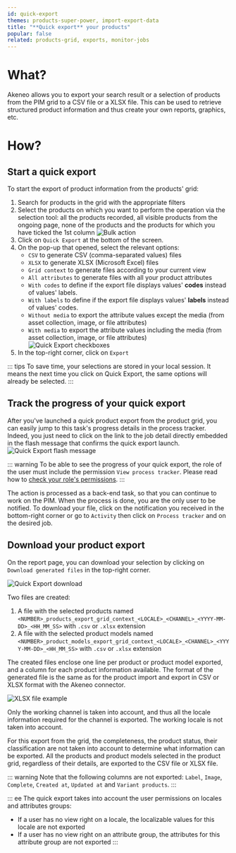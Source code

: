 ```yaml
---
id: quick-export
themes: products-super-power, import-export-data
title: "**Quick export** your products"
popular: false
related: products-grid, exports, monitor-jobs
---
```


# What?

Akeneo allows you to export your search result or a selection of products from the PIM grid to a CSV file or a XLSX file. This can be used to retrieve structured product information and thus create your own reports, graphics, etc.

# How?

## Start a quick export

To start the export of product information from the products' grid:
1. Search for products in the grid with the appropriate filters
1. Select the products on which you want to perform the operation via the selection tool: all the products recorded, all visible products from the ongoing page, none of the products and the products for which you have ticked the 1st column
![Bulk action](../img/Products_BulkActions.png)
1.  Click on `Quick Export` at the bottom of the screen.
1.  On the pop-up that opened, select the relevant options:
    - `CSV` to generate CSV (comma-separated values) files
    - `XLSX` to generate XLSX (Microsoft Excel) files
    - `Grid context` to generate files according to your current view
    - `All attributes` to generate files with all your product attributes
    - `With codes` to define if the export file displays values' **codes** instead of values' labels.
    - `With labels` to define if the export file displays values' **labels** instead of values' codes.
    - `Without media` to export the attribute values except the media (from asset collection, image, or file attributes)
    - `With media` to export the attribute values including the media (from asset collection, image, or file attributes)
    ![Quick Export checkboxes](../img/Exports_Quick-Export-checkboxes.png)
1.  In the top-right corner, click on `Export`

::: tips
To save time, your selections are stored in your local session. It means the next time you click on Quick Export, the same options will already be selected.
:::

## Track the progress of your quick export

After you've launched a quick product export from the product grid, you can easily jump to this task's progress details in the process tracker. Indeed, you just need to click on the link to the job detail directly embedded in the flash message that confirms the quick export launch.
![Quick Export flash message](../img/Exports_Quick-Export-direct-link.png)

::: warning
To be able to see the progress of your quick export, the role of the user must include the permission `View process tracker`. Please read how to [check your role's permissions](what-is-a-role.html).
:::

The action is processed as a back-end task, so that you can continue to work on the PIM. When the process is done, you are the only user to be notified. To download your file, click on the notification you received in the bottom-right corner or go to `Activity` then click on `Process tracker` and on the desired job.

## Download your product export

On the report page, you can download your selection by clicking on `Download generated files` in the top-right corner.

![Quick Export download](../img/Products_QuickExportDownload.png)

Two files are created:
1. A file with the selected products named `<NUMBER>_products_export_grid_context_<LOCALE>_<CHANNEL>_<YYYY-MM-DD>_<HH_MM_SS>` with `.csv` or `.xlsx` extension
2. A file with the selected product models named `<NUMBER>_product_models_export_grid_context_<LOCALE>_<CHANNEL>_<YYYY-MM-DD>_<HH_MM_SS>` with `.csv` or `.xlsx` extension

The created files enclose one line per product or product model exported, and a column for each product information available. The format of the generated file is the same as for the product import and export in CSV or XLSX  format with the Akeneo connector.

![XLSX file example](../img/Exports_XLSXexample.png)

Only the working channel is taken into account, and thus all the locale information required for the channel is exported. The working locale is not taken into account.

For this export from the grid, the completeness, the product status, their classification are not taken into account to determine what information can be exported. All the products and product models selected in the product grid, regardless of their details, are exported to the CSV file or XLSX file.

::: warning
Note that the following columns are not exported: `Label`, `Image`, `Complete`, `Created at`, `Updated at` and `Variant products`.
:::

::: ee
The quick export takes into account the user permissions on locales and attributes groups:
  * If a user has no view right on a locale, the localizable values for this locale are not exported
  * If a user has no view right on an attribute group, the attributes for this attribute group are not exported
:::
